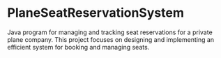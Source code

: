 # PlaneSeatReservationSystem
Java program for managing and tracking seat reservations for a private plane company. This project focuses on designing and implementing an efficient system for booking and managing seats.

